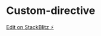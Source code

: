 # Custom-directive

[Edit on StackBlitz ⚡️](https://stackblitz.com/edit/create-a-basic-angular-component-jcwmkc)
